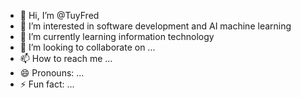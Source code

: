 - 👋 Hi, I’m @TuyFred
- 👀 I’m interested in software development and AI machine learning 
- 🌱 I’m currently learning information technology 
- 💞️ I’m looking to collaborate on ...
- 📫 How to reach me ...
- 😄 Pronouns: ...
- ⚡ Fun fact: ...

<!---
TuyFred/TuyFred is a ✨ special ✨ repository because its `README.md` (this file) appears on your GitHub profile.
You can click the Preview link to take a look at your changes.
--->
